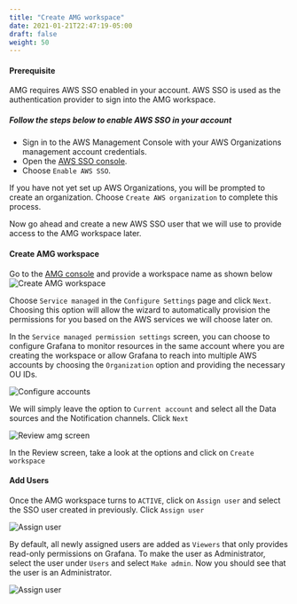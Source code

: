 ```yaml
---
title: "Create AMG workspace"
date: 2021-01-21T22:47:19-05:00
draft: false
weight: 50
---
```


#### Prerequisite

AMG requires AWS SSO enabled in your account. AWS SSO is used as the authentication provider to sign into the AMG workspace.

##### Follow the steps below to enable AWS SSO in your account

- Sign in to the AWS Management Console with your AWS Organizations management account credentials.
- Open the [AWS SSO console](https://console.aws.amazon.com/singlesignon).
- Choose `Enable AWS SSO`.

If you have not yet set up AWS Organizations, you will be prompted to create an organization. Choose `Create AWS organization` to complete this process.

Now go ahead and create a new AWS SSO user that we will use to provide access to the AMG workspace later.

#### Create AMG workspace

Go to the [AMG console](https://console.aws.amazon.com/grafana/home/createWorkspace) and provide a workspace name as shown below
![Create AMG workspace](/images/amg/amg1.png)

Choose `Service managed` in the `Configure Settings` page and click `Next`. Choosing this option will allow the wizard to automatically provision the permissions for you based on the AWS services we will choose later on.

In the `Service managed permission settings` screen, you can choose to configure Grafana to monitor resources in the same account where you are creating the workspace or allow Grafana to reach into multiple AWS accounts by choosing the `Organization` option and providing the necessary OU IDs. 

![Configure accounts](/images/amg/amg2.png)

We will simply leave the option to `Current account` and select all the Data sources and the Notification channels. Click `Next`

![Review amg screen](/images/amg/amg3.png)

In the Review screen, take a look at the options and click on `Create workspace`

#### Add Users

Once the AMG workspace turns to `ACTIVE`, click on `Assign user` and select the SSO user created in previously. Click `Assign user`

![Assign user](/images/amg/amg4.png)

By default, all newly assigned users are added as `Viewers` that only provides read-only permissions on Grafana. To make the user as Administrator, select the user under `Users` and select `Make admin`. Now you should see that the user is an Administrator.


![Assign user](/images/amg/amg5.png)




